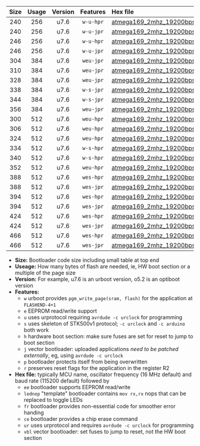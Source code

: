 |Size|Usage|Version|Features|Hex file|
|:-:|:-:|:-:|:-:|:--|
|240|256|u7.6|`w-u-hpr`|[atmega169_2mhz_19200bps_ur.hex](https://raw.githubusercontent.com/stefanrueger/urboot/main/atmega169_2mhz_19200bps_ur.hex)|
|240|256|u7.6|`w-u-jpr`|[atmega169_2mhz_19200bps_ur_vbl.hex](https://raw.githubusercontent.com/stefanrueger/urboot/main/atmega169_2mhz_19200bps_ur_vbl.hex)|
|246|256|u7.6|`w-u-hpr`|[atmega169_2mhz_19200bps_lednop_ur.hex](https://raw.githubusercontent.com/stefanrueger/urboot/main/atmega169_2mhz_19200bps_lednop_ur.hex)|
|246|256|u7.6|`w-u-jpr`|[atmega169_2mhz_19200bps_lednop_ur_vbl.hex](https://raw.githubusercontent.com/stefanrueger/urboot/main/atmega169_2mhz_19200bps_lednop_ur_vbl.hex)|
|304|384|u7.6|`weu-jpr`|[atmega169_2mhz_19200bps_ee_ur_vbl.hex](https://raw.githubusercontent.com/stefanrueger/urboot/main/atmega169_2mhz_19200bps_ee_ur_vbl.hex)|
|310|384|u7.6|`weu-jpr`|[atmega169_2mhz_19200bps_ee_lednop_ur_vbl.hex](https://raw.githubusercontent.com/stefanrueger/urboot/main/atmega169_2mhz_19200bps_ee_lednop_ur_vbl.hex)|
|328|384|u7.6|`weu-jpr`|[atmega169_2mhz_19200bps_ee_lednop_fr_ur_vbl.hex](https://raw.githubusercontent.com/stefanrueger/urboot/main/atmega169_2mhz_19200bps_ee_lednop_fr_ur_vbl.hex)|
|338|384|u7.6|`w-s-jpr`|[atmega169_2mhz_19200bps_vbl.hex](https://raw.githubusercontent.com/stefanrueger/urboot/main/atmega169_2mhz_19200bps_vbl.hex)|
|344|384|u7.6|`w-s-jpr`|[atmega169_2mhz_19200bps_lednop_vbl.hex](https://raw.githubusercontent.com/stefanrueger/urboot/main/atmega169_2mhz_19200bps_lednop_vbl.hex)|
|356|384|u7.6|`weu-jpr`|[atmega169_2mhz_19200bps_ee_lednop_fr_ce_ur_vbl.hex](https://raw.githubusercontent.com/stefanrueger/urboot/main/atmega169_2mhz_19200bps_ee_lednop_fr_ce_ur_vbl.hex)|
|300|512|u7.6|`weu-hpr`|[atmega169_2mhz_19200bps_ee_ur.hex](https://raw.githubusercontent.com/stefanrueger/urboot/main/atmega169_2mhz_19200bps_ee_ur.hex)|
|306|512|u7.6|`weu-hpr`|[atmega169_2mhz_19200bps_ee_lednop_ur.hex](https://raw.githubusercontent.com/stefanrueger/urboot/main/atmega169_2mhz_19200bps_ee_lednop_ur.hex)|
|324|512|u7.6|`weu-hpr`|[atmega169_2mhz_19200bps_ee_lednop_fr_ur.hex](https://raw.githubusercontent.com/stefanrueger/urboot/main/atmega169_2mhz_19200bps_ee_lednop_fr_ur.hex)|
|334|512|u7.6|`w-s-hpr`|[atmega169_2mhz_19200bps.hex](https://raw.githubusercontent.com/stefanrueger/urboot/main/atmega169_2mhz_19200bps.hex)|
|340|512|u7.6|`w-s-hpr`|[atmega169_2mhz_19200bps_lednop.hex](https://raw.githubusercontent.com/stefanrueger/urboot/main/atmega169_2mhz_19200bps_lednop.hex)|
|352|512|u7.6|`weu-hpr`|[atmega169_2mhz_19200bps_ee_lednop_fr_ce_ur.hex](https://raw.githubusercontent.com/stefanrueger/urboot/main/atmega169_2mhz_19200bps_ee_lednop_fr_ce_ur.hex)|
|388|512|u7.6|`wes-hpr`|[atmega169_2mhz_19200bps_ee.hex](https://raw.githubusercontent.com/stefanrueger/urboot/main/atmega169_2mhz_19200bps_ee.hex)|
|388|512|u7.6|`wes-jpr`|[atmega169_2mhz_19200bps_ee_vbl.hex](https://raw.githubusercontent.com/stefanrueger/urboot/main/atmega169_2mhz_19200bps_ee_vbl.hex)|
|394|512|u7.6|`wes-hpr`|[atmega169_2mhz_19200bps_ee_lednop.hex](https://raw.githubusercontent.com/stefanrueger/urboot/main/atmega169_2mhz_19200bps_ee_lednop.hex)|
|394|512|u7.6|`wes-jpr`|[atmega169_2mhz_19200bps_ee_lednop_vbl.hex](https://raw.githubusercontent.com/stefanrueger/urboot/main/atmega169_2mhz_19200bps_ee_lednop_vbl.hex)|
|424|512|u7.6|`wes-hpr`|[atmega169_2mhz_19200bps_ee_lednop_fr.hex](https://raw.githubusercontent.com/stefanrueger/urboot/main/atmega169_2mhz_19200bps_ee_lednop_fr.hex)|
|424|512|u7.6|`wes-jpr`|[atmega169_2mhz_19200bps_ee_lednop_fr_vbl.hex](https://raw.githubusercontent.com/stefanrueger/urboot/main/atmega169_2mhz_19200bps_ee_lednop_fr_vbl.hex)|
|466|512|u7.6|`wes-hpr`|[atmega169_2mhz_19200bps_ee_lednop_fr_ce.hex](https://raw.githubusercontent.com/stefanrueger/urboot/main/atmega169_2mhz_19200bps_ee_lednop_fr_ce.hex)|
|466|512|u7.6|`wes-jpr`|[atmega169_2mhz_19200bps_ee_lednop_fr_ce_vbl.hex](https://raw.githubusercontent.com/stefanrueger/urboot/main/atmega169_2mhz_19200bps_ee_lednop_fr_ce_vbl.hex)|

- **Size:** Bootloader code size including small table at top end
- **Useage:** How many bytes of flash are needed, ie, HW boot section or a multiple of the page size
- **Version:** For example, u7.6 is an urboot version, o5.2 is an optiboot version
- **Features:**
  + `w` urboot provides `pgm_write_page(sram, flash)` for the application at `FLASHEND-4+1`
  + `e` EEPROM read/write support
  + `u` uses urprotocol requiring `avrdude -c urclock` for programming
  + `s` uses skeleton of STK500v1 protocol; `-c urclock` and `-c arduino` both work
  + `h` hardware boot section: make sure fuses are set for reset to jump to boot section
  + `j` vector bootloader: uploaded applications *need to be patched externally*, eg, using `avrdude -c urclock`
  + `p` bootloader protects itself from being overwritten
  + `r` preserves reset flags for the application in the register R2
- **Hex file:** typically MCU name, oscillator frequency (16 MHz default) and baud rate (115200 default) followed by
  + `ee` bootloader supports EEPROM read/write
  + `lednop` "template" bootloader contains `mov rx,rx` nops that can be replaced to toggle LEDs
  + `fr` bootloader provides non-essential code for smoother error handing
  + `ce` bootloader provides a chip erase command
  + `ur` uses urprotocol and requires `avrdude -c urclock` for programming
  + `vbl` vector bootloader: set fuses to jump to reset, not the HW boot section
